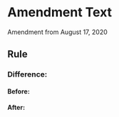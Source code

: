 # Amendment Text

Amendment from August 17, 2020

## Rule

### Difference:

#### Before:

#### After:
